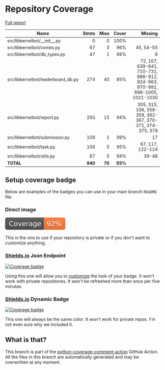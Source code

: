 # Repository Coverage

[Full report](https://htmlpreview.github.io/?https://github.com/edchangy11/discord-cluster-manager/blob/python-coverage-comment-action-data/htmlcov/index.html)

| Name                                |    Stmts |     Miss |   Cover |   Missing |
|------------------------------------ | -------: | -------: | ------: | --------: |
| src/libkernelbot/\_\_init\_\_.py    |        0 |        0 |    100% |           |
| src/libkernelbot/consts.py          |       67 |        3 |     96% | 45, 54-55 |
| src/libkernelbot/db\_types.py       |       47 |        1 |     98% |         6 |
| src/libkernelbot/leaderboard\_db.py |      274 |       40 |     85% |72, 107, 639-641, 710-731, 888-912, 924-963, 970-991, 998-1005, 1021-1030 |
| src/libkernelbot/report.py          |      250 |       15 |     94% |305, 315, 336, 358-359, 362-367, 370-371, 374-375, 378 |
| src/libkernelbot/submission.py      |      109 |        1 |     99% |        17 |
| src/libkernelbot/task.py            |      106 |        5 |     95% |67, 117, 122-124 |
| src/libkernelbot/utils.py           |       87 |        5 |     94% |     39-48 |
|                           **TOTAL** |  **940** |   **70** | **93%** |           |


## Setup coverage badge

Below are examples of the badges you can use in your main branch `README` file.

### Direct image

[![Coverage badge](https://raw.githubusercontent.com/edchangy11/discord-cluster-manager/python-coverage-comment-action-data/badge.svg)](https://htmlpreview.github.io/?https://github.com/edchangy11/discord-cluster-manager/blob/python-coverage-comment-action-data/htmlcov/index.html)

This is the one to use if your repository is private or if you don't want to customize anything.

### [Shields.io](https://shields.io) Json Endpoint

[![Coverage badge](https://img.shields.io/endpoint?url=https://raw.githubusercontent.com/edchangy11/discord-cluster-manager/python-coverage-comment-action-data/endpoint.json)](https://htmlpreview.github.io/?https://github.com/edchangy11/discord-cluster-manager/blob/python-coverage-comment-action-data/htmlcov/index.html)

Using this one will allow you to [customize](https://shields.io/endpoint) the look of your badge.
It won't work with private repositories. It won't be refreshed more than once per five minutes.

### [Shields.io](https://shields.io) Dynamic Badge

[![Coverage badge](https://img.shields.io/badge/dynamic/json?color=brightgreen&label=coverage&query=%24.message&url=https%3A%2F%2Fraw.githubusercontent.com%2Fedchangy11%2Fdiscord-cluster-manager%2Fpython-coverage-comment-action-data%2Fendpoint.json)](https://htmlpreview.github.io/?https://github.com/edchangy11/discord-cluster-manager/blob/python-coverage-comment-action-data/htmlcov/index.html)

This one will always be the same color. It won't work for private repos. I'm not even sure why we included it.

## What is that?

This branch is part of the
[python-coverage-comment-action](https://github.com/marketplace/actions/python-coverage-comment)
GitHub Action. All the files in this branch are automatically generated and may be
overwritten at any moment.